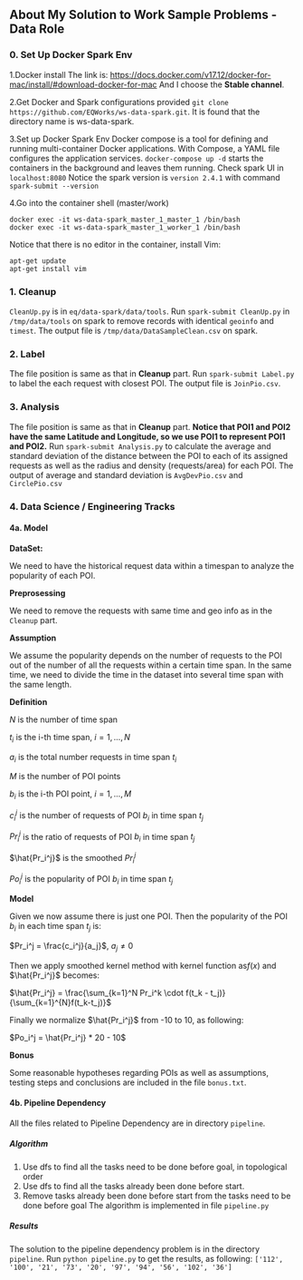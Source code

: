## About My Solution to Work Sample Problems - Data Role

### 0. Set Up Docker Spark Env
1.Docker install
The link is: https://docs.docker.com/v17.12/docker-for-mac/install/#download-docker-for-mac
And I choose the **Stable channel**.

2.Get Docker and Spark configurations provided
```git clone https://github.com/EQWorks/ws-data-spark.git```. It is found that the directory name is ws-data-spark.

3.Set up Docker Spark Env
Docker compose is a tool for defining and running multi-container Docker applications. With Compose, a YAML file configures the application services. ```docker-compose up -d``` starts the containers in the background and leaves them running. Check spark UI in ```localhost:8080```
Notice the spark version is ```version 2.4.1``` with command ```spark-submit --version```

4.Go into the container shell (master/work)
```
docker exec -it ws-data-spark_master_1_master_1 /bin/bash
docker exec -it ws-data-spark_master_1_worker_1 /bin/bash
```
Notice that there is no editor in the container, install Vim:
```
apt-get update
apt-get install vim
```

### 1. Cleanup
```CleanUp.py``` is in ```eq/data-spark/data/tools```.
Run ```spark-submit CleanUp.py``` in ```/tmp/data/tools``` on spark to remove records with identical ```geoinfo``` and ```timest```.
The output file is ```/tmp/data/DataSampleClean.csv``` on spark.

### 2. Label
The file position is same as that in **Cleanup** part.
Run ```spark-submit Label.py``` to label the each request with closest POI.
The output file is ```JoinPio.csv```.

### 3. Analysis
The file position is same as that in **Cleanup** part.
**Notice that POI1 and POI2 have the same Latitude and Longitude, so we use POI1 to represent POI1 and POI2.**
Run ```spark-submit Analysis.py``` to calculate the average and standard deviation of the distance between the POI to each of its assigned requests as well as the radius and density (requests/area) for each POI.
The output of average and standard deviation is ```AvgDevPio.csv``` and ```CirclePio.csv```

### 4. Data Science / Engineering Tracks
#### 4a. Model
**DataSet:** 

We need to have the historical request data within a timespan to analyze the popularity of each POI.

**Preprosessing** 

We need to remove the requests with same time and geo info as in the ```Cleanup``` part.

**Assumption**
 
We assume the popularity depends on the number of requests to the POI out of the number of all the requests within a certain time span. In the same time, we need to divide the time in the dataset into several time span with the same length.

**Definition**

$N$ is the number of time span

$t_i$ is the i-th time span, $i=1,...,N$

$a_i$ is the total number requests in time span $t_i$

$M$ is the number of POI points

$b_i$ is the i-th POI point, $i=1,...,M$

$c_i^j$ is the number of requests of POI $b_i$ in time span $t_j$

$Pr_i^j$ is the ratio of requests of POI $b_i$ in time span $t_j$

$\hat{Pr_i^j}$ is the smoothed $Pr_i^j$

$Po_i^j$ is the popularity of POI $b_i$ in time span $t_j$

**Model**

Given we now assume there is just one POI. Then the popularity of the POI $b_i$ in each time span $t_j$ is:

$Pr_i^j = \frac{c_i^j}{a_j}$, $a_j \neq 0$

Then we apply smoothed kernel method with kernel function as$f(x)$ and $\hat{Pr_i^j}$ becomes:

$\hat{Pr_i^j} = \frac{\sum_{k=1}^N Pr_i^k \cdot f(t_k - t_j)}{\sum_{k=1}^{N}f(t_k-t_j)}$

Finally we normalize $\hat{Pr_i^j}$ from -10 to 10, as following:

$Po_i^j = \hat{Pr_i^j} * 20 - 10$

**Bonus**

Some reasonable hypotheses regarding POIs as well as assumptions, testing steps and conclusions are included in the file ```bonus.txt```.

#### 4b. Pipeline Dependency
All the files related to Pipeline Dependency are in directory ```pipeline```.
##### Algorithm
1. Use dfs to find all the tasks need to be done before goal, in topological order
2. Use dfs to find all the tasks already been done before start.
3. Remove tasks already been done before start from the tasks need to be done before goal
The algorithm is implemented in file ```pipeline.py```

##### Results
The solution to the pipeline dependency problem is in the directory ```pipeline```. Run ```python pipeline.py``` to get the results, as following:
```['112', '100', '21', '73', '20', '97', '94', '56', '102', '36']```



 



